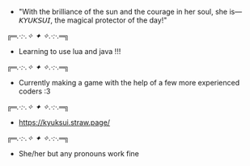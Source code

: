 - "With the brilliance of the sun and the courage in her soul, she is—𝘒𝘠𝘜𝘒𝘚𝘜𝘐, the magical protector of the day!"

 ╔═*.·:·.✧ ✦ ✧.·:·.*═╗

- Learning to use lua and java !!!

 ╔═*.·:·.✧ ✦ ✧.·:·.*═╗

- Currently making a game with the help of a few more experienced coders :3

 ╔═*.·:·.✧ ✦ ✧.·:·.*═╗

- https://kyuksui.straw.page/

 ╔═*.·:·.✧ ✦ ✧.·:·.*═╗

- She/her but any pronouns work fine
  

<!---
Kyuksui/Kyuksui is a ✨ special ✨ repository because its `README.md` (this file) appears on your GitHub profile.
You can click the Preview link to take a look at your changes.
--->
